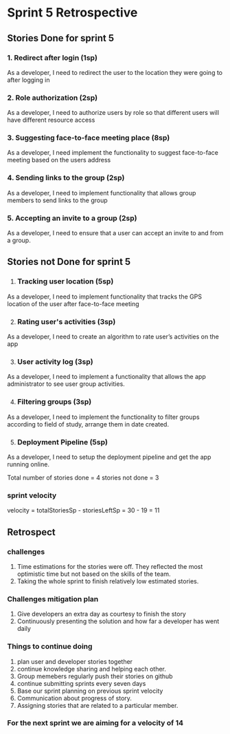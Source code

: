 # Sprint 5 Retrospective

## Stories Done for sprint 5

### 1. Redirect after login (1sp)

As a developer, I need to redirect the user to the location they were going to after logging in

### 2. Role authorization (2sp)

As a developer, I need to authorize users by role so that different users will have different resource access

### 3. Suggesting face-to-face meeting place (8sp)

As a developer, I need implement the functionality to suggest face-to-face meeting based on the users address 

### 4. Sending links to the group  (2sp)

As a developer, I need to implement functionality that allows group members to send links to the group 

### 5. Accepting an invite to a group (2sp)

As a developer, I need to ensure that a user can accept an invite to and from a group.

## Stories not Done for sprint 5

1. ### Tracking user location (5sp)

As a developer, I need to implement functionality that tracks the GPS location of the user after face-to-face meeting

2. ### Rating user's activities (3sp)

As a developer, I need to create an algorithm to rate user’s activities on the app

3. ### User activity log (3sp)

As a developer, I need to implement a functionality that allows the app administrator to see user group activities.

4. ### Filtering groups (3sp)

As a developer, I need to implement the functionality to filter groups according to field of study, arrange them in date created.

5. ### Deployment Pipeline (5sp)

As a developer, I need to setup the deployment pipeline and get the app running online.

Total number of stories done = 4
stories not done = 3

### sprint velocity

velocity = totalStoriesSp - storiesLeftSp
         = 30 - 19
= 11

## Retrospect

### challenges

1. Time estimations for the stories were off. They reflected the most optimistic time but not based on the skills of the team.
1. Taking the whole sprint to finish relatively low estimated stories.  

### Challenges mitigation plan

1. Give developers an extra day as courtesy to finish the story
1. Continuously presenting the solution and how far a developer has went daily

### Things to continue doing

1. plan user and developer stories together
1. continue knowledge sharing and helping each other.
1. Group memebers regularly push their stories on github
1. continue submitting sprints every seven days
1. Base our sprint planning on previous sprint velocity
1. Communication about progress of story.
1. Assigning stories that are related to a particular member.

### For the next sprint we are aiming for a velocity of 14
